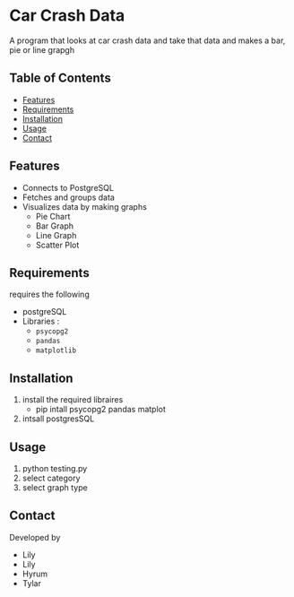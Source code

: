 # Car Crash Data
A program that looks at car crash data and take that data and makes a bar, pie or line grapgh

## Table of Contents
- [Features](#features)
- [Requirements](#requirements)
- [Installation](#installation)
- [Usage](#usage)
- [Contact](#contact)



## Features
- Connects to PostgreSQL 
- Fetches and groups data
- Visualizes data by making graphs
    - Pie Chart
    - Bar Graph
    - Line Graph
    - Scatter Plot


## Requirements
requires the following 
- postgreSQL
- Libraries :
    - `psycopg2`
    - `pandas`
    - `matplotlib`

## Installation
1. install the required libraires
    - pip intall psycopg2 pandas matplot
2. intsall postgresSQL

## Usage
1. python testing.py
2. select category
3. select graph type

## Contact
Developed by
- Lily 
- Lily
- Hyrum
- Tylar








